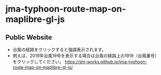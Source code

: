 # jma-typhoon-route-map-on-maplibre-gl-js
## Public Website
- 台風の経路をクリックすると強調表示されます。
- 例えば、2019年台風19号を表示する場合は台風の経路上の1919（台風番号）をクリックしてください。
https://shi-works.github.io/jma-typhoon-route-map-on-maplibre-gl-js/
